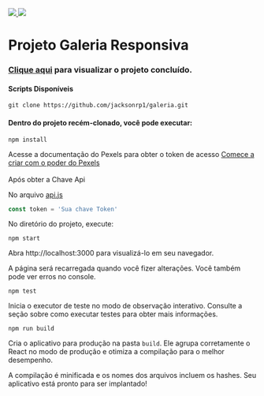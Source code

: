 <div style="display: inline">
  <a href="https://www.jacksondev.com.br/" target="_blank">
    <img src="https://img.shields.io/static/v1?label=Website&message=JacksonDev&color=red&style=for-the-badge&logo=webflow"/>
  </a>
  <a href="https://reactnative.dev/" target="_blank">
    <img src="https://img.shields.io/static/v1?label=&message=React Js&color=202124&style=flat-square&logo=react"/>
  </a>
</div>

# Projeto Galeria Responsiva   

### <a href="https://jacksonrp1.github.io/galeria/build/">Clique aqui</a> para visualizar o projeto concluído.

#### Scripts Disponíveis

```
git clone https://github.com/jacksonrp1/galeria.git
```
#### Dentro do projeto recém-clonado, você pode executar:
```
npm install
```

Acesse a documentação do Pexels para obter o token de acesso
<a href="https://www.pexels.com/pt-br/api/">Comece a criar com o poder do Pexels</a>
</br>
</br>
Após obter a Chave Api

No arquivo <a href="https://github.com/jacksonrp1/galeria/blob/main/src/api.js">api.js</a>
```javascript
const token = 'Sua chave Token'

```

No diretório do projeto, execute:

```
npm start
```

Abra http://localhost:3000 para visualizá-lo em seu navegador.

A página será recarregada quando você fizer alterações.
Você também pode ver erros no console.
```
npm test
```
Inicia o executor de teste no modo de observação interativo.
Consulte a seção sobre como executar testes para obter mais informações.
```
npm run build
```
Cria o aplicativo para produção na pasta `build`.
Ele agrupa corretamente o React no modo de produção e otimiza a compilação para o melhor desempenho.

A compilação é minificada e os nomes dos arquivos incluem os hashes.
Seu aplicativo está pronto para ser implantado!
